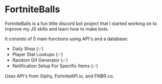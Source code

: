 # FortniteBalls

FortniteBalls is a fun little discord bot project that I started working on to improve my JS skills and learn how to make bots.

It consists of 5 main functions using API's and a database:

<ul>
  <li>Daily Shop (✅)</li>
  <li>Player Stat Lookups (✅)</li>
  <li>Random Gif Generator (✅)</li>
  <li>Notification Setup For Specific Items (✅)</li>
</ul> 

Uses API's from Giphy, FortniteAPI.io, and FNBR.co.
